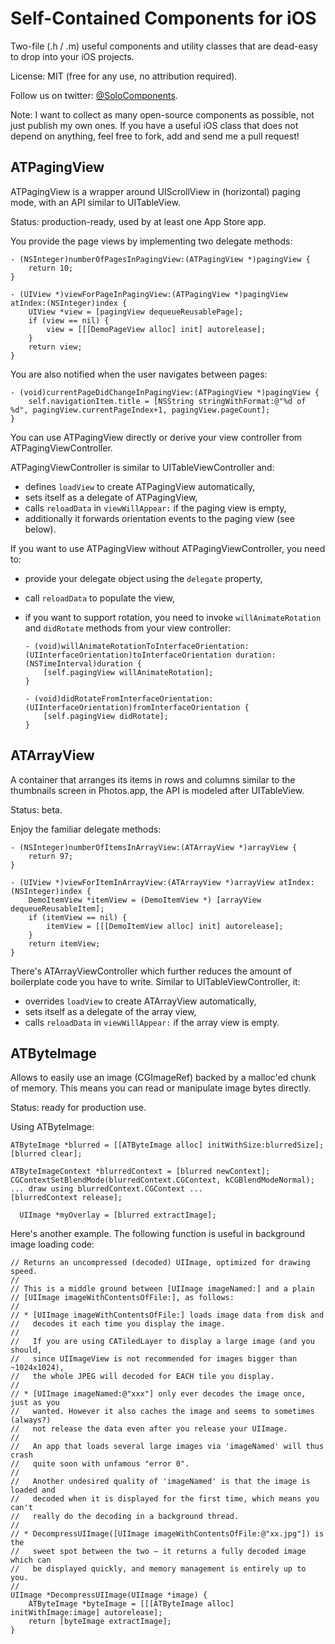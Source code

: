 Self-Contained Components for iOS
=================================

Two-file (.h / .m) useful components and utility classes that are dead-easy to drop into your iOS projects.

License: MIT (free for any use, no attribution required).

Follow us on twitter: [@SoloComponents](http://twitter.com/SoloComponents/).

Note: I want to collect as many open-source components as possible,
not just publish my own ones. If you have a useful iOS class that does
not depend on anything, feel free to fork, add and send me a pull
request!


ATPagingView
------------

ATPagingView is a wrapper around UIScrollView in (horizontal) paging
mode, with an API similar to UITableView.

Status: production-ready, used by at least one App Store app.

You provide the page views by implementing two delegate methods:

    - (NSInteger)numberOfPagesInPagingView:(ATPagingView *)pagingView {
        return 10;
    }

    - (UIView *)viewForPageInPagingView:(ATPagingView *)pagingView atIndex:(NSInteger)index {
        UIView *view = [pagingView dequeueReusablePage];
        if (view == nil) {
            view = [[[DemoPageView alloc] init] autorelease];
        }
        return view;
    }

You are also notified when the user navigates between pages:

    - (void)currentPageDidChangeInPagingView:(ATPagingView *)pagingView {
        self.navigationItem.title = [NSString stringWithFormat:@"%d of %d", pagingView.currentPageIndex+1, pagingView.pageCount];
    }

You can use ATPagingView directly or derive your view controller from
ATPagingViewController.

ATPagingViewController is similar to UITableViewController and:

* defines `loadView` to create ATPagingView automatically,
* sets itself as a delegate of ATPagingView,
* calls `reloadData` in `viewWillAppear:` if the paging view is empty,
* additionally it forwards orientation events to the paging view (see below).

If you want to use ATPagingView without ATPagingViewController, you
need to:

* provide your delegate object using the `delegate` property,
* call `reloadData` to populate the view,
* if you want to support rotation, you need to invoke
  `willAnimateRotation` and `didRotate` methods from your view
  controller:

      - (void)willAnimateRotationToInterfaceOrientation:(UIInterfaceOrientation)toInterfaceOrientation duration:(NSTimeInterval)duration {
          [self.pagingView willAnimateRotation];
      }

      - (void)didRotateFromInterfaceOrientation:(UIInterfaceOrientation)fromInterfaceOrientation {
          [self.pagingView didRotate];
      }


ATArrayView
-----------

A container that arranges its items in rows and columns similar to the
thumbnails screen in Photos.app, the API is modeled after UITableView.

Status: beta.

Enjoy the familiar delegate methods:

    - (NSInteger)numberOfItemsInArrayView:(ATArrayView *)arrayView {
        return 97;
    }

    - (UIView *)viewForItemInArrayView:(ATArrayView *)arrayView atIndex:(NSInteger)index {
        DemoItemView *itemView = (DemoItemView *) [arrayView dequeueReusableItem];
        if (itemView == nil) {
            itemView = [[[DemoItemView alloc] init] autorelease];
        }
        return itemView;
    }

There's ATArrayViewController which further reduces the amount of
boilerplate code you have to write. Similar to UITableViewController,
it:

* overrides `loadView` to create ATArrayView automatically,
* sets itself as a delegate of the array view,
* calls `reloadData` in `viewWillAppear:` if the array view is empty.


ATByteImage
-----------

Allows to easily use an image (CGImageRef) backed by a malloc'ed chunk
of memory. This means you can read or manipulate image bytes directly.

Status: ready for production use.

Using ATByteImage:

    ATByteImage *blurred = [[ATByteImage alloc] initWithSize:blurredSize];
    [blurred clear];

    ATByteImageContext *blurredContext = [blurred newContext];
    CGContextSetBlendMode(blurredContext.CGContext, kCGBlendModeNormal);
    ... draw using blurredContext.CGContext ...
    [blurredContext release];

      UIImage *myOverlay = [blurred extractImage];

Here's another example. The following function is useful in background
image loading code:

    // Returns an uncompressed (decoded) UIImage, optimized for drawing speed.
    //
    // This is a middle ground between [UIImage imageNamed:] and a plain
    // [UIImage imageWithContentsOfFile:], as follows:
    //
    // * [UIImage imageWithContentsOfFile:] loads image data from disk and
    //   decodes it each time you display the image.
    //
    //   If you are using CATiledLayer to display a large image (and you should,
    //   since UIImageView is not recommended for images bigger than ~1024x1024),
    //   the whole JPEG will decoded for EACH tile you display.
    //
    // * [UIImage imageNamed:@"xxx"] only ever decodes the image once, just as you
    //   wanted. However it also caches the image and seems to sometimes (always?)
    //   not release the data even after you release your UIImage.
    //
    //   An app that loads several large images via 'imageNamed' will thus crash
    //   quite soon with unfamous "error 0".
    //
    //   Another undesired quality of 'imageNamed' is that the image is loaded and
    //   decoded when it is displayed for the first time, which means you can't
    //   really do the decoding in a background thread.
    //
    // * DecompressUIImage([UIImage imageWithContentsOfFile:@"xx.jpg"]) is the
    //   sweet spot between the two — it returns a fully decoded image which can
    //   be displayed quickly, and memory management is entirely up to you.
    //
    UIImage *DecompressUIImage(UIImage *image) {
        ATByteImage *byteImage = [[[ATByteImage alloc] initWithImage:image] autorelease];
        return [byteImage extractImage];
    }

